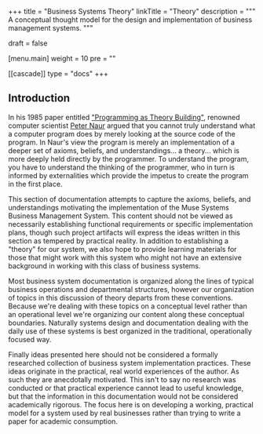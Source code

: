 +++
title = "Business Systems Theory"
linkTitle = "Theory"
description = """
A conceptual thought model for the design and implementation of business management systems.
"""

draft = false

[menu.main]
weight = 10
pre = "<i class='fa-solid fa-book'></i>"

[[cascade]]
type = "docs"
+++

## Introduction

In his 1985 paper entitled <a href="https://pablo.rauzy.name/dev/naur1985programming.pdf" target="_blank">"Programming as Theory Building"</a>,
renowned computer scientist <a href="https://en.wikipedia.org/wiki/Peter_Naur" target="_blank">Peter Naur</a>
argued that you cannot truly understand what a computer program does by merely looking at the
source code of the program.  In Naur's view the program is merely an implementation of a deeper
set of axioms, beliefs, and understandings... a theory... which is more deeply held directly by
the programmer.  To understand the program, you have to understand the thinking of the programmer,
who in turn is informed by externalities which provide the impetus to create the program in the
first place.

This section of documentation attempts to capture the axioms, beliefs, and understandings
motivating the implementation of the Muse Systems Business Management System.  This content should
not be viewed as necessarily establishing functional requirements or specific implementation
plans, though such project artifacts will express the ideas written in this section as tempered by
practical reality.  In addition to establishing a "theory" for our system, we also hope to provide
learning materials for those that might work with this system who might not have an extensive
background in working with this class of business systems.

Most business system documentation is organized along the lines of typical business operations and
departmental structures, however our organization of topics in this discussion of theory departs
from these conventions.  Because we're dealing with these topics on a conceptual level rather than
an operational level we're organizing our content along these conceptual boundaries.  Naturally
systems design and documentation dealing with the daily use of these systems is best organized in
the traditional, operationally focused way.

Finally ideas presented here should not be considered a formally researched collection of business
system implementation practices.  These ideas originate in the practical, real world experiences
of the author.  As such they are anecdotally motivated.  This isn't to say no research was
conducted or that practical experience cannot lead to useful knowledge, but that the information
in this documentation would not be considered academically rigorous. The focus here is on
developing a working, practical model for a system used by real businesses rather than trying to
write a paper for academic consumption.